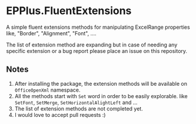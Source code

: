 # EPPlus.FluentExtensions
A simple fluent extensions methods for manipulating ExcelRange properties like, "Border", "Alignment", "Font", ....

The list of extension method are expanding but in case of needing any specific extension or a bug report please place an issue on this repository. 


## Notes
1. After installing the package, the extension methods will be available on `OfficeOpenXml` namespace.
2. All the methods start with `Set` word in order to be easily explorable. like `SetFont`, `SetMerge`, `SetHorizontalAlightLeft` and ...
3. The list of extension methods are not completed yet.
4. I would love to accept pull requests :)


